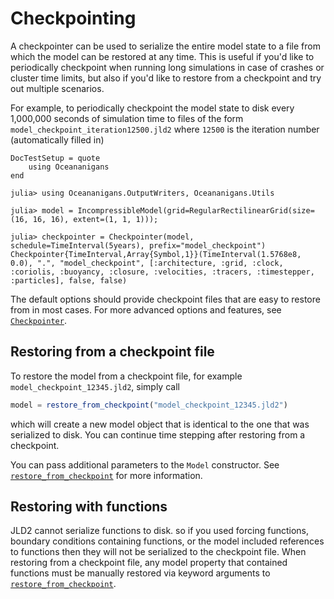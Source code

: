 # Checkpointing

A checkpointer can be used to serialize the entire model state to a file from which the model can be restored at any
time. This is useful if you'd like to periodically checkpoint when running long simulations in case of crashes or
cluster time limits, but also if you'd like to restore from a checkpoint and try out multiple scenarios.

For example, to periodically checkpoint the model state to disk every 1,000,000 seconds of simulation time to files of
the form `model_checkpoint_iteration12500.jld2` where `12500` is the iteration number (automatically filled in)

```@meta
DocTestSetup = quote
    using Oceananigans
end
```

```jldoctest
julia> using Oceananigans.OutputWriters, Oceananigans.Utils

julia> model = IncompressibleModel(grid=RegularRectilinearGrid(size=(16, 16, 16), extent=(1, 1, 1)));

julia> checkpointer = Checkpointer(model, schedule=TimeInterval(5years), prefix="model_checkpoint")
Checkpointer{TimeInterval,Array{Symbol,1}}(TimeInterval(1.5768e8, 0.0), ".", "model_checkpoint", [:architecture, :grid, :clock, :coriolis, :buoyancy, :closure, :velocities, :tracers, :timestepper, :particles], false, false)
```

The default options should provide checkpoint files that are easy to restore from in most cases. For more advanced
options and features, see [`Checkpointer`](@ref).

## Restoring from a checkpoint file

To restore the model from a checkpoint file, for example `model_checkpoint_12345.jld2`, simply call

```julia
model = restore_from_checkpoint("model_checkpoint_12345.jld2")
```

which will create a new model object that is identical to the one that was serialized to disk. You can continue time
stepping after restoring from a checkpoint.

You can pass additional parameters to the `Model` constructor. See [`restore_from_checkpoint`](@ref) for more
information.

## Restoring with functions

JLD2 cannot serialize functions to disk. so if you used forcing functions, boundary conditions containing functions, or
the model included references to functions then they will not be serialized to the checkpoint file. When restoring from
a checkpoint file, any model property that contained functions must be manually restored via keyword arguments to
[`restore_from_checkpoint`](@ref).
